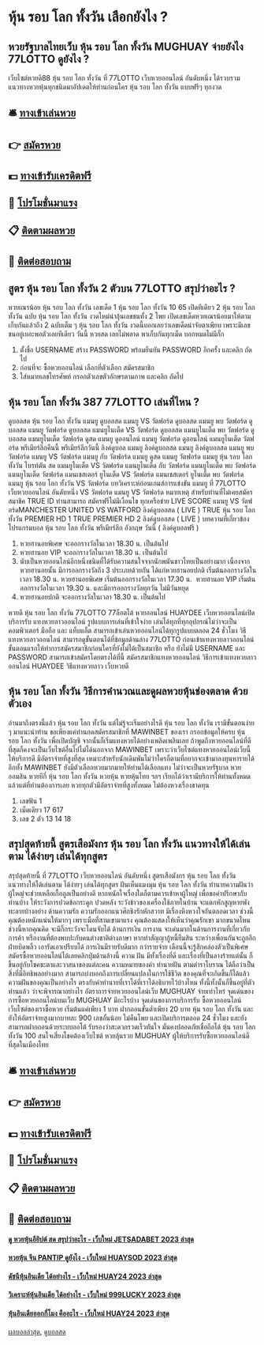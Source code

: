 # หุ้น รอบ โลก ทั้งวัน เลือกยังไง ?
## หวยรัฐบาลไทยเว็บ หุ้น รอบ โลก ทั้งวัน MUGHUAY จ่ายยังไง 77LOTTO ดูยังไง ?
เว็บไซต์หวยดี88 หุ้น รอบ โลก ทั้งวัน ที่ 77LOTTO เว็บหวยออนไลน์ อันดับหนึ่ง ได้รวบรวมแนวทางหวยหุ้นทุกชนิดมาอัปเดตให้ท่านก่อนใคร หุ้น รอบ โลก ทั้งวัน แบบฟรีๆ ทุกงวด

## 🛎 [ทางเข้าเล่นหวย](https://bit.ly/3BG5bNw)
## 👉 [สมัครหวย](https://bit.ly/3BG5bNw)
## 💵 [ทางเข้ารับเครดิตฟรี](https://bit.ly/3C3mvgS)
## 👑 [โปรโมชั่นมาแรง](https://bit.ly/3C3mvgS)
## 📋 [ติดตามผลหวย](https://bit.ly/3C3mvgS)
## 📱 [ติดต่อสอบถาม](https://bit.ly/3C3mvgS)

## สูตร หุ้น รอบ โลก ทั้งวัน 2 ตัวบน 77LOTTO สรุปว่าอะไร ?
หวยเณรน้อย หุ้น รอบ โลก ทั้งวัน เลขเด็ด 1 หุ้น รอบ โลก ทั้งวัน 10 65 เปิดทีเดียว 2 หุ้น รอบ โลก ทั้งวัน ฉบับ หุ้น รอบ โลก ทั้งวัน งวดใหม่น่าลุ้นเลขชนทั้ง 2 โพย เปิดเลขเด็ดหวยเณรน้อยมาให้ตามเก็บกันแล้วถึง 2 ฉบับเต็ม ๆ หุ้น รอบ โลก ทั้งวัน งวดนี้บอกเลยว่าเลขเด็ดน่าจับตาเพียบ เพราะมีเลขชนอยู่เยอะพอตัวเลยทีเดียว วันนี้ หวยสด เลยไม่พลาด พาเก็บกันทุกเม็ด บอกหมดไม่มีกั๊ก
1. ตั้งชื่อ USERNAME สร้าง PASSWORD พร้อมยืนยัน PASSWORD อีกครั้ง และคลิก ถัดไป
2. ก่อนที่จะ ซื้อหวยออนไลน์ เลือกที่ตัวเลือก สมัครสมาชิก
3. ใส่หมายเลขโทรศัพท์ กรอกตัวเลขตัวอักษรตามภาพ และคลิก ถัดไป

## หุ้น รอบ โลก ทั้งวัน 387 77LOTTO เล่นที่ไหน ?
ดูบอลสด หุ้น รอบ โลก ทั้งวัน แมนยู ดูบอลสด แมนยู VS วัตฟอร์ด ดูบอลสด แมนยู พบ วัตฟอร์ด ดูบอลสด แมนยู วัตฟอร์ด ดูบอลสด แมนยูไนเต็ด VS วัตฟอร์ด ดูบอลสด แมนยูไนเต็ด พบ วัตฟอร์ด ดูบอลสด แมนยูไนเต็ด วัตฟอร์ด ดูสด แมนยู ดูออนไลน์ แมนยู วัตฟอร์ด ดูออนไลน์ แมนยูไนเต็ด วัตฟอร์ด พรีเมียร์ลีกคืนนี้ พรีเมียร์ลีกวันนี้ ลิงค์ดูบอล แมนยู ลิงค์ดูบอลสด แมนยู ลิงค์ดูบอลสด แมนยู พบ วัตฟอร์ด แมนยู VS วัตฟอร์ด แมนยู กับ วัตฟอร์ด แมนยู ดูสด แมนยู วัตฟอร์ด แมนยู หุ้น รอบ โลก ทั้งวัน ไบรท์ตัน สด แมนยูไนเต็ด VS วัตฟอร์ด แมนยูไนเต็ด กับ วัตฟอร์ด แมนยูไนเต็ด พบ วัตฟอร์ด แมนยูไนเต็ด วัตฟอร์ด แมนเชสเตอร์ ยูไนเต็ด VS วัตฟอร์ด แมนเชสเตอร์ ยูไนเต็ด พบ วัตฟอร์ด
แมนยู หุ้น รอบ โลก ทั้งวัน VS วัตฟอร์ด
บทวิเคราะห์ก่อนเกมส์การแข่งขัน แมนยู ที่ 77LOTTO เว็บหวยออนไลน์ อันดับหนึ่ง VS วัตฟอร์ด
แมนยู VS วัตฟอร์ด
หมายเหตุ สำหรับท่านที่ไม่เคยสมัครสมาชิค TRUE ID ท่านสามารถ สมัครฟรีไม่มีเงื่อนไข ทุกเครือข่าย
LIVE SCORE แมนยู VS วัตฟอร์ดMANCHESTER UNITED VS WATFORD
ลิงค์ดูบอลสด ( LIVE )
 TRUE หุ้น รอบ โลก ทั้งวัน PREMIER HD 1 
 TRUE PREMIER HD 2 
 ลิงค์ดูบอลสด ( LIVE ) 
บทความที่เกี่ยวข้อง
โปรแกรมบอล หุ้น รอบ โลก ทั้งวัน พรีเมียร์ลีก อังกฤษ วันนี้ ( ลิงค์ดูบอลฟรี )
1. หวยฮานอยพิเศษ จะออกรางวัลในเวลา 18.30 น. เป็นต้นไป
2. หวยฮานอย VIP จะออกรางวัลในเวลา 18.30 น. เป็นต้นไป
3. นับเป็นหวยออนไลน์อีกหนึ่งชนิดที่ได้รับความสนใจจากนักพนันชาวไทยเป็นอย่างมาก เนื่องจากหวยฮานอยนั้น มีการออกรางวัลถึง 3 ประเภทด้วยกัน ได้แก่หวยฮานอยปกติ เริ่มต้นออกรางวัลในเวลา 18.30 น. หวยฮานอยพิเศษ เริ่มต้นออกรางวัลในเวลา 17.30 น.  หวยฮานอย VIP เริ่มต้นออกรางวัลในเวลา 19.30 น. และมีการออกรางวัลทุกวัน ไม่มีวันหยุด
4. หวยฮานอยปกติ จะออกรางวัลในเวลา 18.30 น. เป็นต้นไป

หวยดี หุ้น รอบ โลก ทั้งวัน 77LOTTO 77ล็อตโต้ หวยออนไลน์ HUAYDEE เว็บหวยออนไลน์เปิดบริการรับ แทงหวยลาวออนไลน์ รูปแบบการเล่นที่เข้าใจง่าย เล่นได้ทุกที่ทุกอุปกรณ์ไม่ว่าจะเป็น คอมพิวเตอร์ มือถือ และ แท็บแล็ต สามารถเข้าเล่นหวยออนไลน์ได้ทุกรูปแบบตลอด 24 ชั่วโมง
วิธีแทงหวยลาวออนไลน์ สามารถดูขั้นตอนได้ที่ข้อมูลด้านล่าง 77LOTTO ก่อนเข้าแทงหวยลาวออนไลน์ ขั้นตอนแรกให้ทำการสมัครสมาชิกก่อนใครที่ยังไม่ได้เป็นสมาชิก หรือ ยังไม่มี USERNAME และ PASSWORD สามารถเข้าสมัครโดยตรงได้ที่นี้ สมัครสมาชิกแทงหวยออนไลน์
วิธีการเข้าแทงหวยลาวออนไลน์ HUAYDEE
วิธีแทงหวยลาว เว็บหวยดี

## หุ้น รอบ โลก ทั้งวัน วิธีการคำนวณและดูผลหวยหุ้นช่องตลาด ด้วยตัวเอง
อ่านมาถึงตรงนี้แล้ว หุ้น รอบ โลก ทั้งวัน แต่ไม่รู้จะเริ่มอย่างไรดี หุ้น รอบ โลก ทั้งวัน เรามีขั้นตอนง่าย ๆ มาแนะนำท่าน ขอเพียงแค่ท่านกดสมัครสมาชิกที่ MAWINBET ของเรา กรอกข้อมูลให้ครบ หุ้น รอบ โลก ทั้งวัน เพื่อเปิดบัญชี จากนั้นก็เริ่มแทงหวยได้อย่างเพลิดเพลินเลย
ถ้าพูดถึงหวยออนไลน์ที่ดีที่สุดก็คงจะเป็นเว็บไซต์อื่นไปไม่ได้นอกจาก MAWINBET เพราะว่าเว็บไซต์แทงหวยออนไลน์เว็บนี้ ให้บริการดี มีอัตราจ่ายที่สูงที่สุด เหมาะสำหรับนักเดิมพันไม่ว่าใครก็ตามที่อยากจะเข้ามาลงทุนหารายได้ อีกทั้ง MAWINBET ยังมีตัวเลือกหวยมากมายให้ท่านได้เลือกแทง ไม่ว่าจะเป็นหวยรัฐบาล หวยออมสิน หวยยีกี่ หุ้น รอบ โลก ทั้งวัน หวยหุ้น หวยหุ้นไทย ฯลฯ เรียกได้ว่าเรามีบริการให้ท่านทั้งหมด แล้วแต่ที่ท่านต้องการเลย หวยทุกตัวมีอัตราจ่ายที่สูงทั้งหมด ไม่ต้องหวงเรื่องขาดทุน
1. เลขฟัน 1
2. เม็ดเดียว 17 617
3. เลข 2 ตัว 13 14 18

## สรุปสุดท้ายนี้ สูตรเสือมังกร หุ้น รอบ โลก ทั้งวัน แนวทางให้ได้เล่นตาม ได้ง่ายๆ เล่นได้ทุกสูตร
สรุปสุดท้ายนี้ ที่ 77LOTTO เว็บหวยออนไลน์ อันดับหนึ่ง สูตรเสือมังกร หุ้น รอบ โลก ทั้งวัน แนวทางให้ได้เล่นตาม ได้ง่ายๆ เล่นได้ทุกสูตร ฝันเห็นแมงมุม หุ้น รอบ โลก ทั้งวัน ทำนายความฝันว่า ผู้ใหญ่จะช่วยเหลือเกื้อกูลเป็นอย่างดี หากหนักใจเรื่องใดก็ตามควรเข้าหาผู้ใหญ่ เพื่อขอคำปรึกษากับท่านบ้าง ให้ระวังการปวดข้อกระดูก ปวดหลัง ระวังข้าวของเครื่องใช้ภายในบ้าน จะแตกหักสูญหายพังทะลายบ้างอย่าง
ด้านความรัก ความรักออกแนวศึกชิงรักหักสวาท มีเรื่องหึงหวงใจกันตลอดเวลา ช่วงนี้คุณต้องหนักแน่นให้มากๆ เพราะมือที่สามเขามาแรง คุณต้องแสดงให้เห็นว่าคุณรักเขา มากขนาดไหนช่วงนี้หากคุณคิด จะมีกิ๊กระวังจะโดนจับได้
ด้านการเงิน การงาน จะเด่นมากในด้านการงานที่เกี่ยวกับการค้า หรืองานที่ต้องพบปะกับคนต่างชาติต่างภาษา หากทำสัญญากู้หนี้ยืมสิน ระหว่างเพื่อนกันจะถูกอีกฝ่ายบิดพลิ้ว เอารัดเอาเปรียบได้ การเงินมีรายรับดีมาก กว่ารายจ่าย เดือนนี้จะรู้สึกคล่องตัวเป็นพิเศษ
สมัครซื้อหวยออนไลน์ได้เลยคลิกปุ่มด้านล้างนี้
ความ ฝัน มีทั้งเรื่องที่ดี และเรื่องที่เป็นลางร้ายแต่นั้น ก็ขึ้นอยู่กับโชคชะตาและวาสนาของแต่ละคน ความหมายของคำ ทำนายฝัน ตามตำราโบราณ ได้ถือว่าเป็นสิ่งที่มีอิทธิพลอย่างมาก สามารถบ่งบอกถึงการเปลี่ยนแปลงในการใช้ชีวิต ของคุณที่จะเกิดขึ้นก็ได้แล้ว ความฝันของคุณเป็นอย่างไร ตรงกับคำทำนายที่เราได้ที่เราได้อธิบายไว้บ้างไหม ทั้งนี้ทั้งนั้นก็ขึ้นอยู่ที่ตัวท่านแล้ว ว่าจะพิจารณาอย่างไร
อัตราการจ่ายหวยออนไลน์เว็บ MUGHUAY จ่ายเท่าไหร่
จุดเด่นของการซื้อหวยออนไลน์บนเว็บ MUGHUAY มีอะไรบ้าง
จุดเด่นของการบริการรับ ซื้อหวยออนไลน์ เว็บไซต์ของเราซื้อหวย เริ่มต้นแค่เพียง 1 บาท ฝากถอนขั้นต่ำเพียง 20 บาท หุ้น รอบ โลก ทั้งวัน และยังให้อัตราจ่ายสูงมากบาทละ 900 เลขอั้นน้อย ไม่คืนโพย และเปิดบริการตลอด 24 ชั่วโมง และยังสามารถฝากถอนด้วยระบบออโต้ รับรองว่าสะดวกรวดเร็วทันใจ มั่นคงปลอดภัยเชื่อถือได้ หุ้น รอบ โลก ทั้งวัน 100 สนใจเสี่ยงโชคต้องเว็บไซต์ หวยลุ้นรวย MUGHUAY ผู้ให้บริการรับซื้อหวยออนไลน์ดีที่สุดในเมืองไทย

## 🛎 [ทางเข้าเล่นหวย](https://bit.ly/3BG5bNw)
## 👉 [สมัครหวย](https://bit.ly/3BG5bNw)
## 💵 [ทางเข้ารับเครดิตฟรี](https://bit.ly/3C3mvgS)
## 👑 [โปรโมชั่นมาแรง](https://bit.ly/3C3mvgS)
## 📋 [ติดตามผลหวย](https://bit.ly/3C3mvgS)
## 📱 [ติดต่อสอบถาม](https://bit.ly/3C3mvgS)

#### [ดู หวยหุ้นอียิปต์ สด สรุปว่าอะไร - เว็บใหม่ JETSADABET 2023 ล่าสุด](https://atom.io/themes/ดู%20หวยหุ้นอียิปต์%20สด%20สรุปว่าอะไร%20-%20เว็บใหม่%20jetsadabet%202023%20ล่าสุด)
#### [หวยหุ้น จีน PANTIP ดูยังไง - เว็บใหม่ HUAYSOD 2023 ล่าสุด](https://atom.io/themes/หวยหุ้น%20จีน%20pantip%20ดูยังไง%20-%20เว็บใหม่%20huaysod%202023%20ล่าสุด)
#### [ดัชนีหุ้นอินเดีย ได้อย่างไร - เว็บใหม่ HUAY24 2023 ล่าสุด](https://atom.io/themes/ดัชนีหุ้นอินเดีย%20ได้อย่างไร%20-%20เว็บใหม่%20huay24%202023%20ล่าสุด)
#### [วิเคราะห์หุ้นอินเดีย ได้อย่างไร - เว็บใหม่ 999LUCKY 2023 ล่าสุด](https://atom.io/themes/วิเคราะห์หุ้นอินเดีย%20ได้อย่างไร%20-%20เว็บใหม่%20999lucky%202023%20ล่าสุด)
#### [หุ้นอินเดียออกกี่โมง คืออะไร - เว็บใหม่ HUAY24 2023 ล่าสุด](https://atom.io/themes/หุ้นอินเดียออกกี่โมง%20คืออะไร%20-%20เว็บใหม่%20huay24%202023%20ล่าสุด)

[ผลบอลล่าสุด](https://siamsport.tv "ผลบอลล่าสุด"), [ดูบอลสด](https://siamsport.tv/ดูบอลสด "ดูบอลสด")